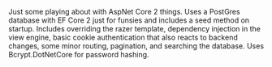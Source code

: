 Just some playing about with AspNet Core 2 things. Uses a PostGres database with EF Core 2 just for funsies and includes a seed method on startup. Includes overriding the razer template, dependency injection in the view engine, basic cookie authentication that also reacts to backend changes, some minor routing, pagination, and searching the database. Uses Bcrypt.DotNetCore for password hashing.